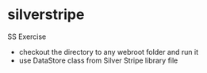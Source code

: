 silverstripe
============

SS Exercise
- checkout the directory to any webroot folder and run it
- use DataStore class from Silver Stripe library file
